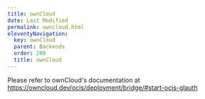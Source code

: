 ```yaml
---
title: ownCloud
date: Last Modified 
permalink: owncloud.html
eleventyNavigation:
  key: ownCloud
  parent: Backends
  order: 209
  title: ownCloud
---
```

Please refer to ownCloud's documentation at https://owncloud.dev/ocis/deployment/bridge/#start-ocis-glauth






